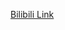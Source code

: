 [Bilibili Link](https://www.bilibili.com/video/BV1xyPXetEXZ/?spm_id_from=333.1007.tianma.11-3-41.click&vd_source=c801aa3fac0e6e97b0df71f74a8b25bd&__readwiseLocation=)